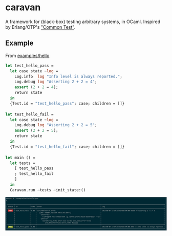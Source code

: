 caravan
=======

A framework for (black-box) testing arbitrary systems, in OCaml. Inspired by
Erlang/OTP's ["Common Test"][].

["Common Test"]: http://www.erlang.org/doc/apps/common_test/basics_chapter.html

Example
-------

From [examples/hello](examples/hello)

```ocaml
let test_hello_pass =
  let case state ~log =
    Log.info  log "Info level is always reported.";
    Log.debug log "Asserting 2 + 2 = 4";
    assert (2 + 2 = 4);
    return state
  in
  {Test.id = "test_hello_pass"; case; children = []}

let test_hello_fail =
  let case state ~log =
    Log.debug log "Asserting 2 + 2 = 5";
    assert (2 + 2 = 5);
    return state
  in
  {Test.id = "test_hello_fail"; case; children = []}

let main () =
  let tests =
    [ test_hello_pass
    ; test_hello_fail
    ]
  in
  Caravan.run ~tests ~init_state:()
```

![1 pass, 1 fail](screenshot.png)
